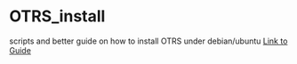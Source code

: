 # OTRS_install
scripts and better guide on how to install OTRS under debian/ubuntu
[Link to Guide](manual.md)
